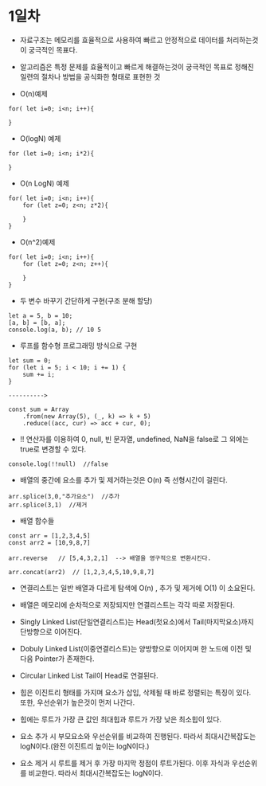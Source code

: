 # **1일차**

- 자료구조는 메모리를 효율적으로 사용하여 빠르고 안정적으로 데이터를 처리하는것이 궁극적인 목표다.
- 알고리즘은 특정 문제를 효율적이고 빠르게 해결하는것이 궁극적인 목표로 정해진 일련의 절차나 방법을 공식화한 형태로 표현한 것

- O(n)예제

```
for( let i=0; i<n; i++){

}
```

- O(logN) 예제

```
for (let i=0; i<n; i*2){

}
```

- O(n LogN) 예제

```
for( let i=0; i<n; i++){
    for (let z=0; z<n; z*2){

    }
}
```

- O(n^2)예제

```
for( let i=0; i<n; i++){
    for (let z=0; z<n; z++){

    }
}
```

- 두 변수 바꾸기 간단하게 구현(구조 분해 할당)

```
let a = 5, b = 10;
[a, b] = [b, a];
console.log(a, b); // 10 5
```

- 루프를 함수형 프로그래밍 방식으로 구현

```
let sum = 0;
for (let i = 5; i < 10; i += 1) {
    sum += i;
}

---------->

const sum = Array
    .from(new Array(5), (_, k) => k + 5)
    .reduce((acc, cur) => acc + cur, 0);
```

- !! 연산자를 이용하여 0, null, 빈 문자열, undefined, NaN을 false로 그 외에는 true로 변경할 수 있다.

```
console.log(!!null)  //false
```

- 배열의 중간에 요소를 추가 및 제거하는것은 O(n) 즉 선형시간이 걸린다.

```
arr.splice(3,0,"추가요소")  //추가
arr.splice(3,1)  //제거
```

- 배열 함수들

```
const arr = [1,2,3,4,5]
const arr2 = [10,9,8,7]

arr.reverse   // [5,4,3,2,1]  --> 배열을 영구적으로 변환시킨다.

arr.concat(arr2)  // [1,2,3,4,5,10,9,8,7]

```

- 연결리스트는 일반 배열과 다르게 탐색에 O(n) , 추가 및 제거에 O(1) 이 소요된다.

- 배열은 메모리에 순차적으로 저장되지만 연결리스트는 각각 따로 저장된다.

- Singly Linked List(단일연결리스트)는 Head(첫요소)에서 Tail(마지막요소)까지 단방향으로 이어진다.

- Dobuly Linked List(이중연결리스트)는 양방향으로 이어지며 한 노드에 이전 및 다음 Pointer가 존재한다.

- Circular Linked List Tail이 Head로 연결된다.

- 힙은 이진트리 형태를 가지며 요소가 삽입, 삭제될 때 바로 정렬되는 특징이 있다. 또한, 우선순위가 높은것이 먼저 나간다.
- 힙에는 루트가 가장 큰 값인 최대힙과 루트가 가장 낮은 최소힙이 있다.
- 요소 추가 시 부모요소와 우선순위를 비교하여 진행된다. 따라서 최대시간복잡도는 logN이다.(완전 이진트리 높이는 logN이다.)
- 요소 제거 시 루트를 제거 후 가장 마지막 정점이 루트가된다. 이후 자식과 우선순위를 비교한다. 따라서 최대시간복잡도는 logN이다.
